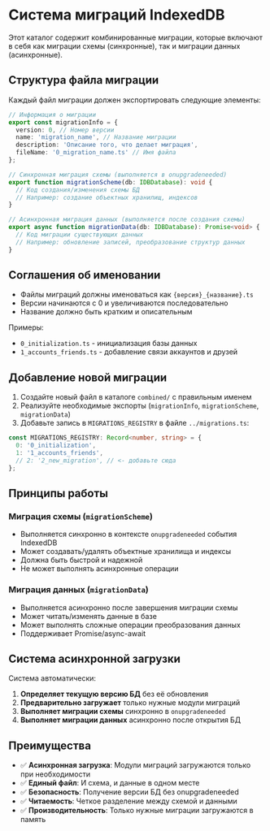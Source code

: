 # Система миграций IndexedDB

Этот каталог содержит комбинированные миграции, которые включают в себя как миграции схемы (синхронные), так и миграции данных (асинхронные).

## Структура файла миграции

Каждый файл миграции должен экспортировать следующие элементы:

```typescript
// Информация о миграции
export const migrationInfo = {
  version: 0, // Номер версии
  name: 'migration_name', // Название миграции
  description: 'Описание того, что делает миграция',
  fileName: '0_migration_name.ts' // Имя файла
};

// Синхронная миграция схемы (выполняется в onupgradeneeded)
export function migrationScheme(db: IDBDatabase): void {
  // Код создания/изменения схемы БД
  // Например: создание объектных хранилищ, индексов
}

// Асинхронная миграция данных (выполняется после создания схемы)
export async function migrationData(db: IDBDatabase): Promise<void> {
  // Код миграции существующих данных
  // Например: обновление записей, преобразование структур данных
}
```

## Соглашения об именовании

- Файлы миграций должны именоваться как `{версия}_{название}.ts`
- Версии начинаются с 0 и увеличиваются последовательно
- Название должно быть кратким и описательным

Примеры:
- `0_initialization.ts` - инициализация базы данных
- `1_accounts_friends.ts` - добавление связи аккаунтов и друзей

## Добавление новой миграции

1. Создайте новый файл в каталоге `combined/` с правильным именем
2. Реализуйте необходимые экспорты (`migrationInfo`, `migrationScheme`, `migrationData`)
3. Добавьте запись в `MIGRATIONS_REGISTRY` в файле `../migrations.ts`:

```typescript
const MIGRATIONS_REGISTRY: Record<number, string> = {
  0: '0_initialization',
  1: '1_accounts_friends',
  // 2: '2_new_migration', // <- добавьте сюда
};
```

## Принципы работы

### Миграция схемы (`migrationScheme`)
- Выполняется синхронно в контексте `onupgradeneeded` события IndexedDB
- Может создавать/удалять объектные хранилища и индексы
- Должна быть быстрой и надежной
- Не может выполнять асинхронные операции

### Миграция данных (`migrationData`)
- Выполняется асинхронно после завершения миграции схемы
- Может читать/изменять данные в базе
- Может выполнять сложные операции преобразования данных
- Поддерживает Promise/async-await

## Система асинхронной загрузки

Система автоматически:

1. **Определяет текущую версию БД** без её обновления
2. **Предварительно загружает** только нужные модули миграций
3. **Выполняет миграции схемы** синхронно в `onupgradeneeded`
4. **Выполняет миграции данных** асинхронно после открытия БД

## Преимущества

- ✅ **Асинхронная загрузка**: Модули миграций загружаются только при необходимости
- ✅ **Единый файл**: И схема, и данные в одном месте
- ✅ **Безопасность**: Получение версии БД без onupgradeneeded
- ✅ **Читаемость**: Четкое разделение между схемой и данными
- ✅ **Производительность**: Только нужные миграции загружаются в память
